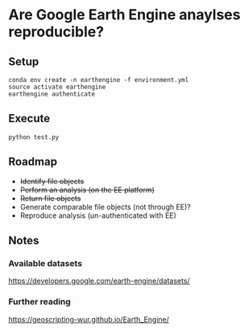 # Are Google Earth Engine anaylses reproducible?

## Setup

```
conda env create -n earthengine -f environment.yml
source activate earthengine
earthengine authenticate
```

## Execute

```
python test.py
```

## Roadmap

 * ~~Identify file objects~~
 * ~~Perform an analysis (on the EE platform)~~
 * ~~Return file objects~~
 * Generate comparable file objects (not through EE)?
 * Reproduce analysis (un-authenticated with EE)

## Notes

### Available datasets

https://developers.google.com/earth-engine/datasets/

### Further reading

https://geoscripting-wur.github.io/Earth_Engine/
